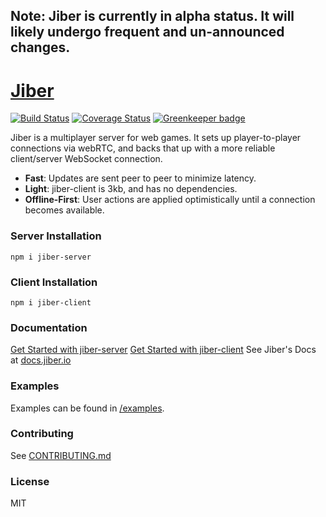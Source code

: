 ## Note: Jiber is currently in alpha status. It will likely undergo frequent and un-announced changes.

# [Jiber](https://jiber.io)

[![Build Status](https://travis-ci.org/jacob-grahn/jiber.svg?branch=master)](https://travis-ci.org/jacob-grahn/jiber)
[![Coverage Status](https://coveralls.io/repos/github/jacob-grahn/jiber/badge.svg?branch=master)](https://coveralls.io/github/jacob-grahn/jiber?branch=master)
[![Greenkeeper badge](https://badges.greenkeeper.io/jacob-grahn/jiber.svg)](https://greenkeeper.io/)

Jiber is a multiplayer server for web games. It sets up player-to-player connections via webRTC, and backs that up with a more reliable client/server WebSocket connection.

- **Fast**: Updates are sent peer to peer to minimize latency.
- **Light**: jiber-client is 3kb, and has no dependencies.
- **Offline-First**: User actions are applied optimistically until a connection becomes available.

### Server Installation
```
npm i jiber-server
```

### Client Installation
```
npm i jiber-client
```

### Documentation
[Get Started with jiber-server](/packages/jiber-server)
[Get Started with jiber-client](/packages/jiber-client)
See Jiber's Docs at [docs.jiber.io](http://docs.jiber.io)

### Examples
Examples can be found in [/examples](/examples).

### Contributing
See [CONTRIBUTING.md](/CONTRIBUTING.md)

### License
MIT
